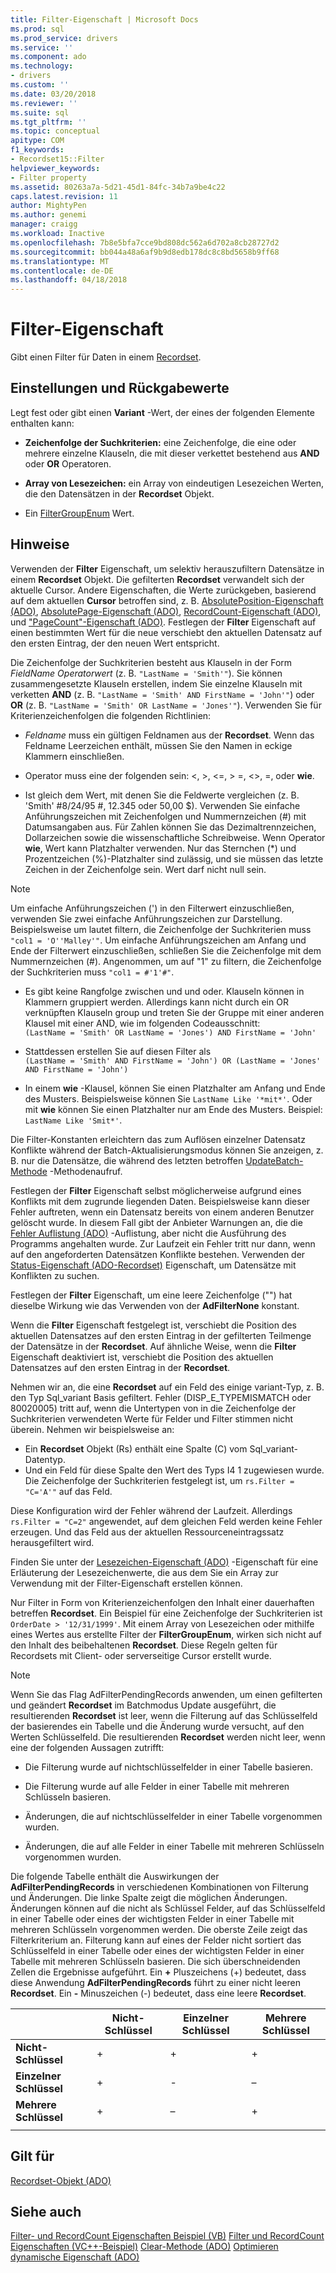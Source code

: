 ```yaml
---
title: Filter-Eigenschaft | Microsoft Docs
ms.prod: sql
ms.prod_service: drivers
ms.service: ''
ms.component: ado
ms.technology:
- drivers
ms.custom: ''
ms.date: 03/20/2018
ms.reviewer: ''
ms.suite: sql
ms.tgt_pltfrm: ''
ms.topic: conceptual
apitype: COM
f1_keywords:
- Recordset15::Filter
helpviewer_keywords:
- Filter property
ms.assetid: 80263a7a-5d21-45d1-84fc-34b7a9be4c22
caps.latest.revision: 11
author: MightyPen
ms.author: genemi
manager: craigg
ms.workload: Inactive
ms.openlocfilehash: 7b8e5bfa7cce9bd808dc562a6d702a8cb28727d2
ms.sourcegitcommit: bb044a48a6af9b9d8edb178dc8c8bd5658b9ff68
ms.translationtype: MT
ms.contentlocale: de-DE
ms.lasthandoff: 04/18/2018
---
```

# <a name="filter-property"></a>Filter-Eigenschaft
Gibt einen Filter für Daten in einem [Recordset](../../../ado/reference/ado-api/recordset-object-ado.md).  
  
## <a name="settings-and-return-values"></a>Einstellungen und Rückgabewerte

Legt fest oder gibt einen **Variant** -Wert, der eines der folgenden Elemente enthalten kann:  
  
-   **Zeichenfolge der Suchkriterien:** eine Zeichenfolge, die eine oder mehrere einzelne Klauseln, die mit dieser verkettet bestehend aus **AND** oder **OR** Operatoren.  
  
-   **Array von Lesezeichen:** ein Array von eindeutigen Lesezeichen Werten, die den Datensätzen in der **Recordset** Objekt.  
  
-   Ein [FilterGroupEnum](../../../ado/reference/ado-api/filtergroupenum.md) Wert.  
  
## <a name="remarks"></a>Hinweise

Verwenden der **Filter** Eigenschaft, um selektiv herauszufiltern Datensätze in einem **Recordset** Objekt. Die gefilterten **Recordset** verwandelt sich der aktuelle Cursor. Andere Eigenschaften, die Werte zurückgeben, basierend auf dem aktuellen **Cursor** betroffen sind, z. B. [AbsolutePosition-Eigenschaft (ADO)](../../../ado/reference/ado-api/absoluteposition-property-ado.md), [AbsolutePage-Eigenschaft (ADO)](../../../ado/reference/ado-api/absolutepage-property-ado.md), [ RecordCount-Eigenschaft (ADO)](../../../ado/reference/ado-api/recordcount-property-ado.md), und ["PageCount"-Eigenschaft (ADO)](../../../ado/reference/ado-api/pagecount-property-ado.md). Festlegen der **Filter** Eigenschaft auf einen bestimmten Wert für die neue verschiebt den aktuellen Datensatz auf den ersten Eintrag, der den neuen Wert entspricht.
  
Die Zeichenfolge der Suchkriterien besteht aus Klauseln in der Form *FieldName Operatorwert* (z. B. `"LastName = 'Smith'"`). Sie können zusammengesetzte Klauseln erstellen, indem Sie einzelne Klauseln mit verketten **AND** (z. B. `"LastName = 'Smith' AND FirstName = 'John'"`) oder **OR** (z. B. `"LastName = 'Smith' OR LastName = 'Jones'"`). Verwenden Sie für Kriterienzeichenfolgen die folgenden Richtlinien:

-   *Feldname* muss ein gültigen Feldnamen aus der **Recordset**. Wenn das Feldname Leerzeichen enthält, müssen Sie den Namen in eckige Klammern einschließen.  
  
-   Operator muss eine der folgenden sein: \<, >, \<=, > =, <>, =, oder **wie**.  
  
-   Ist gleich dem Wert, mit denen Sie die Feldwerte vergleichen (z. B. 'Smith' #8/24/95 #, 12.345 oder 50,00 $). Verwenden Sie einfache Anführungszeichen mit Zeichenfolgen und Nummernzeichen (#) mit Datumsangaben aus. Für Zahlen können Sie das Dezimaltrennzeichen, Dollarzeichen sowie die wissenschaftliche Schreibweise. Wenn Operator **wie**, Wert kann Platzhalter verwenden. Nur das Sternchen (*) und Prozentzeichen (%)-Platzhalter sind zulässig, und sie müssen das letzte Zeichen in der Zeichenfolge sein. Wert darf nicht null sein.  
  
> [!NOTE]
>  Um einfache Anführungszeichen (') in den Filterwert einzuschließen, verwenden Sie zwei einfache Anführungszeichen zur Darstellung. Beispielsweise um lautet filtern, die Zeichenfolge der Suchkriterien muss `"col1 = 'O''Malley'"`. Um einfache Anführungszeichen am Anfang und Ende der Filterwert einzuschließen, schließen Sie die Zeichenfolge mit dem Nummernzeichen (#). Angenommen, um auf "1" zu filtern, die Zeichenfolge der Suchkriterien muss `"col1 = #'1'#"`.  
  
-   Es gibt keine Rangfolge zwischen und und oder. Klauseln können in Klammern gruppiert werden. Allerdings kann nicht durch ein OR verknüpften Klauseln group und treten Sie der Gruppe mit einer anderen Klausel mit einer AND, wie im folgenden Codeausschnitt:  
 `(LastName = 'Smith' OR LastName = 'Jones') AND FirstName = 'John'`  
  
-   Stattdessen erstellen Sie auf diesen Filter als  
 `(LastName = 'Smith' AND FirstName = 'John') OR (LastName = 'Jones' AND FirstName = 'John')`  
  
-   In einem **wie** -Klausel, können Sie einen Platzhalter am Anfang und Ende des Musters. Beispielsweise können Sie `LastName Like '*mit*'`. Oder mit **wie** können Sie einen Platzhalter nur am Ende des Musters. Beispiel: `LastName Like 'Smit*'`.  
  
 Die Filter-Konstanten erleichtern das zum Auflösen einzelner Datensatz Konflikte während der Batch-Aktualisierungsmodus können Sie anzeigen, z. B. nur die Datensätze, die während des letzten betroffen [UpdateBatch-Methode](../../../ado/reference/ado-api/updatebatch-method.md) -Methodenaufruf.  
  
Festlegen der **Filter** Eigenschaft selbst möglicherweise aufgrund eines Konflikts mit dem zugrunde liegenden Daten. Beispielsweise kann dieser Fehler auftreten, wenn ein Datensatz bereits von einem anderen Benutzer gelöscht wurde. In diesem Fall gibt der Anbieter Warnungen an, die die [Fehler Auflistung (ADO)](../../../ado/reference/ado-api/errors-collection-ado.md) -Auflistung, aber nicht die Ausführung des Programms angehalten wurde. Zur Laufzeit ein Fehler tritt nur dann, wenn auf den angeforderten Datensätzen Konflikte bestehen. Verwenden der [Status-Eigenschaft (ADO-Recordset)](../../../ado/reference/ado-api/status-property-ado-recordset.md) Eigenschaft, um Datensätze mit Konflikten zu suchen.  
  
Festlegen der **Filter** Eigenschaft, um eine leere Zeichenfolge ("") hat dieselbe Wirkung wie das Verwenden von der **AdFilterNone** konstant.
  
Wenn die **Filter** Eigenschaft festgelegt ist, verschiebt die Position des aktuellen Datensatzes auf den ersten Eintrag in der gefilterten Teilmenge der Datensätze in der **Recordset**. Auf ähnliche Weise, wenn die **Filter** Eigenschaft deaktiviert ist, verschiebt die Position des aktuellen Datensatzes auf den ersten Eintrag in der **Recordset**.

Nehmen wir an, die eine **Recordset** auf ein Feld des einige variant-Typ, z. B. den Typ Sql_variant Basis gefiltert. Fehler (DISP_E_TYPEMISMATCH oder 80020005) tritt auf, wenn die Untertypen von in die Zeichenfolge der Suchkriterien verwendeten Werte für Felder und Filter stimmen nicht überein. Nehmen wir beispielsweise an:

- Ein **Recordset** Objekt (Rs) enthält eine Spalte (C) vom Sql_variant-Datentyp.
- Und ein Feld für diese Spalte den Wert des Typs I4 1 zugewiesen wurde. Die Zeichenfolge der Suchkriterien festgelegt ist, um `rs.Filter = "C='A'"` auf das Feld.

Diese Konfiguration wird der Fehler während der Laufzeit. Allerdings `rs.Filter = "C=2"` angewendet, auf dem gleichen Feld werden keine Fehler erzeugen. Und das Feld aus der aktuellen Ressourceneintragssatz herausgefiltert wird.

Finden Sie unter der [Lesezeichen-Eigenschaft (ADO)](../../../ado/reference/ado-api/bookmark-property-ado.md) -Eigenschaft für eine Erläuterung der Lesezeichenwerte, die aus dem Sie ein Array zur Verwendung mit der Filter-Eigenschaft erstellen können.

Nur Filter in Form von Kriterienzeichenfolgen den Inhalt einer dauerhaften betreffen **Recordset**. Ein Beispiel für eine Zeichenfolge der Suchkriterien ist `OrderDate > '12/31/1999'`. Mit einem Array von Lesezeichen oder mithilfe eines Wertes aus erstellte Filter der **FilterGroupEnum**, wirken sich nicht auf den Inhalt des beibehaltenen **Recordset**. Diese Regeln gelten für Recordsets mit Client- oder serverseitige Cursor erstellt wurde.
  
> [!NOTE]
>  Wenn Sie das Flag AdFilterPendingRecords anwenden, um einen gefilterten und geändert **Recordset** im Batchmodus Update ausgeführt, die resultierenden **Recordset** ist leer, wenn die Filterung auf das Schlüsselfeld der basierendes ein Tabelle und die Änderung wurde versucht, auf den Werten Schlüsselfeld. Die resultierenden **Recordset** werden nicht leer, wenn eine der folgenden Aussagen zutrifft:  
  
-   Die Filterung wurde auf nichtschlüsselfelder in einer Tabelle basieren.  
  
-   Die Filterung wurde auf alle Felder in einer Tabelle mit mehreren Schlüsseln basieren.  
  
-   Änderungen, die auf nichtschlüsselfelder in einer Tabelle vorgenommen wurden.  
  
-   Änderungen, die auf alle Felder in einer Tabelle mit mehreren Schlüsseln vorgenommen wurden.  
  
Die folgende Tabelle enthält die Auswirkungen der **AdFilterPendingRecords** in verschiedenen Kombinationen von Filterung und Änderungen. Die linke Spalte zeigt die möglichen Änderungen. Änderungen können auf die nicht als Schlüssel Felder, auf das Schlüsselfeld in einer Tabelle oder eines der wichtigsten Felder in einer Tabelle mit mehreren Schlüsseln vorgenommen werden. Die oberste Zeile zeigt das Filterkriterium an. Filterung kann auf eines der Felder nicht sortiert das Schlüsselfeld in einer Tabelle oder eines der wichtigsten Felder in einer Tabelle mit mehreren Schlüsseln basieren. Die sich überschneidenden Zellen die Ergebnisse aufgeführt. Ein **+** Pluszeichens (+) bedeutet, dass diese Anwendung **AdFilterPendingRecords** führt zu einer nicht leeren **Recordset**. Ein **-** Minuszeichen (-) bedeutet, dass eine leere **Recordset**.  
  
||Nicht-Schlüssel|Einzelner Schlüssel|Mehrere Schlüssel|
|-|--------------|----------------|-------------------|
|**Nicht-Schlüssel**|+|+|+|
|**Einzelner Schlüssel**|+|-|–|
|**Mehrere Schlüssel**|+|–|+|
|||||
  
## <a name="applies-to"></a>Gilt für

[Recordset-Objekt (ADO)](../../../ado/reference/ado-api/recordset-object-ado.md)  
  
## <a name="see-also"></a>Siehe auch

[Filter- und RecordCount Eigenschaften Beispiel (VB)](../../../ado/reference/ado-api/filter-and-recordcount-properties-example-vb.md)
[Filter und RecordCount Eigenschaften (VC++-Beispiel)](../../../ado/reference/ado-api/filter-and-recordcount-properties-example-vc.md)
[Clear-Methode (ADO)](../../../ado/reference/ado-api/clear-method-ado.md) 
 [Optimieren dynamische Eigenschaft (ADO)](../../../ado/reference/ado-api/optimize-property-dynamic-ado.md)
